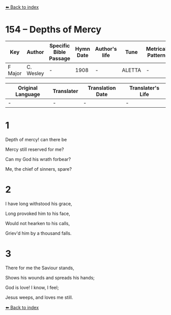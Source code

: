 [⬅️ Back to index](../README.md)

# 154 – Depths of Mercy

Key | Author   | Specific Bible Passage     |Hymn Date |Author's life |Tune |Metrical Pattern   |Composer/Source
-- | --------- | ---------------------------|----------|--------------|-----|-------------------|-------------  
F Major |C. Wesley |- |1908 |- |ALETTA |- |Wm. B. Bradbury

Original Language | Translater | Translation Date   | Translater's Life  
----------------- | --------- | --------------------|-------------     
\- |- |- |-




# 1

Depth of mercy!  can there be

Mercy still reserved for me?

Can my God his wrath forbear?

Me, the chief of sinners, spare?



# 2

I have long withstood his grace,

Long provoked him to his face,

Would not hearken to his calls,

Griev'd him by a thousand falls.



# 3

There for me the Saviour stands,

Shows his wounds and spreads his hands;

God is love!  I know, I feel;

Jesus weeps, and loves me still.

[⬅️ Back to index](../README.md)
